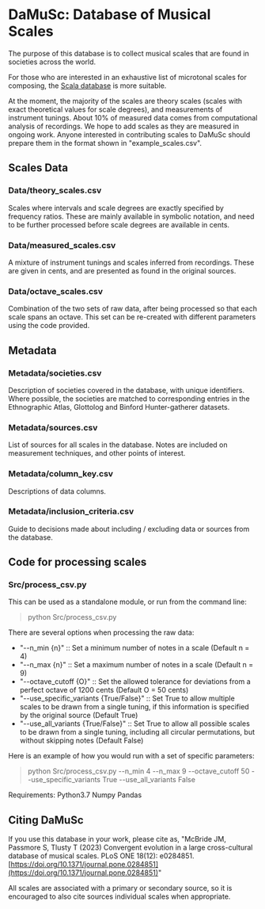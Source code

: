 # DaMuSc: Database of Musical Scales

The purpose of this database is to collect musical scales that are found in societies across the world.

For those who are interested in an exhaustive list of microtonal scales for composing, the [Scala database](https://www.huygens-fokker.org/scala/) is more suitable.

At the moment, the majority of the scales are theory scales (scales with exact theoretical values for scale degrees), and measurements of instrument tunings. About 10% of measured data comes from computational analysis of recordings. We hope to add scales as they are measured in ongoing work. Anyone interested in contributing scales to DaMuSc should prepare them in the format shown in "example_scales.csv".

## Scales Data

### Data/theory_scales.csv
Scales where intervals and scale degrees are exactly specified by frequency ratios. These are mainly available in symbolic notation, and need to be further processed before scale degrees are available in cents.

### Data/measured_scales.csv
A mixture of instrument tunings and scales inferred from recordings. These are given in cents, and are presented as found in the original sources.

### Data/octave_scales.csv
Combination of the two sets of raw data, after being processed so that each scale spans an octave. This  set can be re-created with different parameters using the code provided.

## Metadata

### Metadata/societies.csv
Description of societies covered in the database, with unique identifiers. Where possible, the societies are matched to corresponding entries in the Ethnographic Atlas, Glottolog and Binford Hunter-gatherer datasets.

### Metadata/sources.csv
List of sources for all scales in the database. Notes are included on measurement techniques, and other points of interest.

### Metadata/column_key.csv
Descriptions of data columns.

### Metadata/inclusion_criteria.csv
Guide to decisions made about including / excluding data or sources from the database.


## Code for processing scales

### Src/process_csv.py

This can be used as a standalone module, or run from the command line:
> python Src/process_csv.py

There are several options when processing the raw data:
- "--n_min {n}" :: Set a minimum number of notes in a scale (Default n = 4)
- "--n_max {n}" :: Set a maximum number of notes in a scale (Default n = 9)
- "--octave_cutoff {O}" :: Set the allowed tolerance for deviations from a perfect octave of 1200 cents (Default O = 50 cents)
- "--use_specific_variants {True/False}" :: Set True to allow multiple scales to be drawn from a single tuning, if this information is specified by the original source (Default True)
- "--use_all_variants {True/False}" :: Set True to allow all possible scales to be drawn from a single tuning, including all circular permutations, but without skipping notes (Default False)

Here is an example of how you would run with a set of specific parameters:
> python Src/process_csv.py --n_min 4 --n_max 9 --octave_cutoff 50 --use_specific_variants True --use_all_variants False


Requirements:
Python3.7
Numpy
Pandas

## Citing DaMuSc
If you use this database in your work, please cite as, "McBride JM, Passmore S, Tlusty T (2023) Convergent evolution in a large cross-cultural database of musical scales. PLoS ONE 18(12): e0284851. [https://doi.org/10.1371/journal.pone.0284851](https://doi.org/10.1371/journal.pone.0284851)"

All scales are associated with a primary or secondary source, so it is encouraged to also cite sources individual scales when appropriate.
